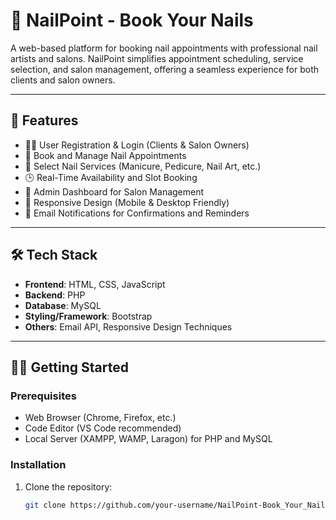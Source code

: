# 💅 NailPoint - Book Your Nails

A web-based platform for booking nail appointments with professional nail artists and salons. NailPoint simplifies appointment scheduling, service selection, and salon management, offering a seamless experience for both clients and salon owners.

---

## 🚀 Features

- 🧑‍💻 User Registration & Login (Clients & Salon Owners)  
- 📅 Book and Manage Nail Appointments  
- 💅 Select Nail Services (Manicure, Pedicure, Nail Art, etc.)  
- 🕒 Real-Time Availability and Slot Booking  
- 🏢 Admin Dashboard for Salon Management  
- 📱 Responsive Design (Mobile & Desktop Friendly)  
- 📧 Email Notifications for Confirmations and Reminders

---

## 🛠 Tech Stack

- **Frontend**: HTML, CSS, JavaScript  
- **Backend**: PHP  
- **Database**: MySQL  
- **Styling/Framework**: Bootstrap  
- **Others**: Email API, Responsive Design Techniques

---

## 🧑‍💻 Getting Started

### Prerequisites

- Web Browser (Chrome, Firefox, etc.)
- Code Editor (VS Code recommended)
- Local Server (XAMPP, WAMP, Laragon) for PHP and MySQL

### Installation

1. Clone the repository:
   ```bash
   git clone https://github.com/your-username/NailPoint-Book_Your_Nails.git
